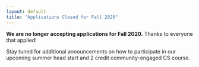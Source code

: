 ```yaml
---
layout: default
title: "Applications Closed for Fall 2020"
---
```


**We are no longer accepting applications for Fall 2020.** Thanks to everyone that applied!

Stay tuned for additional announcements on how to participate in our upcoming summer head start and 2 credit community-engaged CS course.
